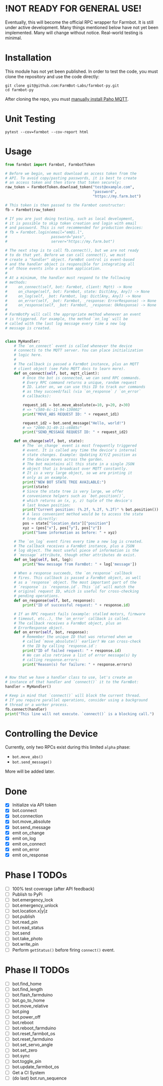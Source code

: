 # !NOT READY FOR GENERAL USE!

Eventually, this will become the official RPC wrapper for Farmbot. It is still under active development.
Many things mentioned below have not yet been implemented. Many will change without notice. Real-world testing is minimal.

# Installation

This module has not yet been published. In order to test the code, you must clone the repository and use the code directly:

```
git clone git@github.com:FarmBot-Labs/farmbot-py.git
cd farmbot-py
```

After cloning the repo, you must [manually install Paho MQTT](https://pypi.org/project/paho-mqtt/).

# Unit Testing

```
pytest --cov=farmbot --cov-report html
```

# Usage

```python
from farmbot import Farmbot, FarmbotToken

# Before we begin, we must download an access token from the
# API. To avoid copy/pasting passwords, it is best to create
# an access token and then store that token securely:
raw_token = FarmbotToken.download_token("test@example.com",
                                        "password",
                                        "https://my.farm.bot")

# This token is then passed to the Farmbot constructor:
fb = Farmbot(raw_token)

# If you are just doing testing, such as local development,
# it is possible to skip token creation and login with email
# and password. This is not recommended for production devices:
# fb = Farmbot.login(email="em@i.l",
#                    password="pass",
#                    server="https://my.farm.bot")

# The next step is to call fb.connect(), but we are not ready
# to do that yet. Before we can call connect(), we must
# create a "handler" object. FarmBot control is event-based
# and the handler object is responsible for integrating all
# of those events into a custom application.
#
# At a minimum, the handler must respond to the following
# methods:
#     on_connect(self, bot: Farmbot, client: Mqtt) -> None
#     on_change(self, bot: Farmbot, state: Dict[Any, Any]) -> None
#     on_log(self, _bot: Farmbot, log: Dict[Any, Any]) -> None
#     on_error(self, _bot: Farmbot, _response: ErrorResponse) -> None
#     on_response(self, _bot: Farmbot, _response: OkResponse) -> None
#
# FarmBotPy will call the appropriate method whenever an event
# is triggered. For example, the method `on_log` will be
# called with the last log message every time a new log
# message is created.


class MyHandler:
    # The `on_connect` event is called whenever the device
    # connects to the MQTT server. You can place initialization
    # logic here.
    #
    # The callback is passed a FarmBot instance, plus an MQTT
    # client object (see Paho MQTT docs to learn more).
    def on_connect(self, bot, mqtt_client):
        # Once the bot is connected, we can send RPC commands.
        # Every RPC command returns a unique, random request
        # ID. Later on, we can use this ID to track our commands
        # as they succeed/fail (via `on_response` / `on_error`
        # callbacks):

        request_id1 = bot.move_absolute(x=10, y=20, z=30)
        # => "c580-6c-11-94-130002"
        print("MOVE_ABS REQUEST ID: " + request_id1)

        request_id2 = bot.send_message("Hello, world!")
        # => "2000-31-49-11-c6085c"
        print("SEND_MESSAGE REQUEST ID: " + request_id2)

    def on_change(self, bot, state):
        # The `on_change` event is most frequently triggered
        # event. It is called any time the device's internal
        # state changes. Example: Updating X/Y/Z position as
        # the device moves across the garden.
        # The bot maintains all this state in a single JSON
        # object that is broadcast over MQTT constantly.
        # It is a very large object, so we are printing it
        # only as an example.
        print("NEW BOT STATE TREE AVAILABLE:")
        print(state)
        # Since the state tree is very large, we offer
        # convenience helpers such as `bot.position()`,
        # which returns an (x, y, z) tuple of the device's
        # last known position:
        print("Current position: (%.2f, %.2f, %.2f)" % bot.position())
        # A less convenient method would be to access the state
        # tree directly:
        pos = state["location_data"]["position"]
        xyz = (pos["x"], pos["y"], pos["z"])
        print("Same information as before: " + xyz)

    # The `on_log` event fires every time a new log is created.
    # The callback receives a FarmBot instance, plus a JSON
    # log object. The most useful piece of information is the
    # `message` attribute, though other attributes do exist.
    def on_log(self, bot, log):
        print("New message from FarmBot: " + log['message'])

    # When a response succeeds, the `on_response` callback
    # fires. This callback is passed a FarmBot object, as well
    # as a `response` object. The most important part of the
    # `response` is `response.id`. This `id` will match the
    # original request ID, which is useful for cross-checking
    # pending operations.
    def on_response(self, bot, response):
        print("ID of successful request: " + response.id)

    # If an RPC request fails (example: stalled motors, firmware
    # timeout, etc..), the `on_error` callback is called.
    # The callback receives a FarmBot object, plus an
    # ErrorResponse object.
    def on_error(self, bot, response):
        # Remember the unique ID that was returned when we
        # called `move_absolute()` earlier? We can cross-check
        # the ID by calling `response.id`:
        print("ID of failed request: " + response.id)
        # We can also retrieve a list of error message(s) by
        # calling response.errors:
        print("Reason(s) for failure: " + response.errors)


# Now that we have a handler class to use, let's create an
# instance of that handler and `connect()` it to the FarmBot:
handler = MyHandler()

# Keep in mind that `connect()` will block the current thread.
# If you require parallel operations, consider using a background
# thread or a worker process.
fb.connect(handler)
print("This line will not execute. `connect()` is a blocking call.")
```

# Controlling the Device

Currently, only two RPCs exist during this limited `alpha` phase:

 * `bot.move_abs()`
 * `bot.send_message()`

More will be added later.

# Done

 - [X] Initialize via API token
 - [X] bot.connect
 - [X] bot.connection
 - [X] bot.move_absolute
 - [X] bot.send_message
 - [X] emit on_change
 - [X] emit on_log
 - [X] emit on_connect
 - [X] emit on_error
 - [X] emit on_response

# Phase I TODOs

 - [ ] 100% test coverage (after API feedback)
 - [ ] Publish to PyPi
 - [ ] bot.emergency_lock
 - [ ] bot.emergency_unlock
 - [ ] bot.location.x|y|z
 - [ ] bot.publish
 - [ ] bot.read_pin
 - [ ] bot.read_status
 - [ ] bot.send
 - [ ] bot.take_photo
 - [ ] bot.write_pin
 - [ ] Perform `getStatus()` before firing `connect()` event.

# Phase II TODOs

 - [ ] bot.find_home
 - [ ] bot.find_length
 - [ ] bot.flash_farmduino
 - [ ] bot.go_to_home
 - [ ] bot.move_relative
 - [ ] bot.ping
 - [ ] bot.power_off
 - [ ] bot.reboot
 - [ ] bot.reboot_farmduino
 - [ ] bot.reset_farmbot_os
 - [ ] bot.reset_farmduino
 - [ ] bot.set_servo_angle
 - [ ] bot.set_zero
 - [ ] bot.sync
 - [ ] bot.toggle_pin
 - [ ] bot.update_farmbot_os
 - [ ] Get a CI System
 - [ ] (do last) bot.run_sequence
